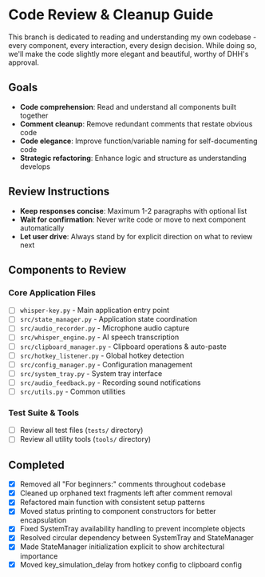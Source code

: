 # Code Review & Cleanup Guide

This branch is dedicated to reading and understanding my own codebase - every component, every interaction, every design decision. While doing so, we'll make the code slightly more elegant and beautiful, worthy of DHH's approval.

## Goals
- **Code comprehension**: Read and understand all components built together
- **Comment cleanup**: Remove redundant comments that restate obvious code
- **Code elegance**: Improve function/variable naming for self-documenting code  
- **Strategic refactoring**: Enhance logic and structure as understanding develops

## Review Instructions
- **Keep responses concise**: Maximum 1-2 paragraphs with optional list
- **Wait for confirmation**: Never write code or move to next component automatically
- **Let user drive**: Always stand by for explicit direction on what to review next

## Components to Review

### Core Application Files
- [ ] `whisper-key.py` - Main application entry point
- [ ] `src/state_manager.py` - Application state coordination
- [ ] `src/audio_recorder.py` - Microphone audio capture
- [ ] `src/whisper_engine.py` - AI speech transcription
- [ ] `src/clipboard_manager.py` - Clipboard operations & auto-paste
- [ ] `src/hotkey_listener.py` - Global hotkey detection
- [ ] `src/config_manager.py` - Configuration management
- [ ] `src/system_tray.py` - System tray interface
- [ ] `src/audio_feedback.py` - Recording sound notifications
- [ ] `src/utils.py` - Common utilities

### Test Suite & Tools
- [ ] Review all test files (`tests/` directory)
- [ ] Review all utility tools (`tools/` directory)

## Completed
- [x] Removed all "For beginners:" comments throughout codebase
- [x] Cleaned up orphaned text fragments left after comment removal
- [x] Refactored main function with consistent setup patterns
- [x] Moved status printing to component constructors for better encapsulation
- [x] Fixed SystemTray availability handling to prevent incomplete objects
- [x] Resolved circular dependency between SystemTray and StateManager
- [x] Made StateManager initialization explicit to show architectural importance
- [x] Moved key_simulation_delay from hotkey config to clipboard config